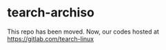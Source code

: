 # tearch-archiso
This repo has been moved. Now, our codes hosted at https://gitlab.com/tearch-linux
